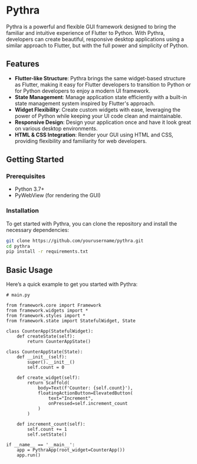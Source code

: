 # Pythra

<!--![Pythra Logo]()  <!-- Add a link to your logo image -->

Pythra is a powerful and flexible GUI framework designed to bring the familiar and intuitive experience of Flutter to Python. With Pythra, developers can create beautiful, responsive desktop applications using a similar approach to Flutter, but with the full power and simplicity of Python.

## Features

- **Flutter-like Structure**: Pythra brings the same widget-based structure as Flutter, making it easy for Flutter developers to transition to Python or for Python developers to enjoy a modern UI framework.
- **State Management**: Manage application state efficiently with a built-in state management system inspired by Flutter's approach.
- **Widget Flexibility**: Create custom widgets with ease, leveraging the power of Python while keeping your UI code clean and maintainable.
- **Responsive Design**: Design your application once and have it look great on various desktop environments.
- **HTML & CSS Integration**: Render your GUI using HTML and CSS, providing flexibility and familiarity for web developers.

## Getting Started

### Prerequisites

- Python 3.7+
- PyWebView (for rendering the GUI)

### Installation

To get started with Pythra, you can clone the repository and install the necessary dependencies:

```bash
git clone https://github.com/yourusername/pythra.git
cd pythra
pip install -r requirements.txt
```

## Basic Usage

Here’s a quick example to get you started with Pythra:

```
# main.py

from framework.core import Framework
from framework.widgets import *
from framework.styles import *
from framework.state import StatefulWidget, State

class CounterApp(StatefulWidget):
    def createState(self):
        return CounterAppState()

class CounterAppState(State):
    def __init__(self):
        super().__init__()
        self.count = 0

    def create_widget(self):
        return Scaffold(
            body=Text(f'Counter: {self.count}'),
            floatingActionButton=ElevatedButton(
                text="Increment",
                onPressed=self.increment_count
            )
        )

    def increment_count(self):
        self.count += 1
        self.setState()

if __name__ == '__main__':
    app = PythraApp(root_widget=CounterApp())
    app.run()
```

